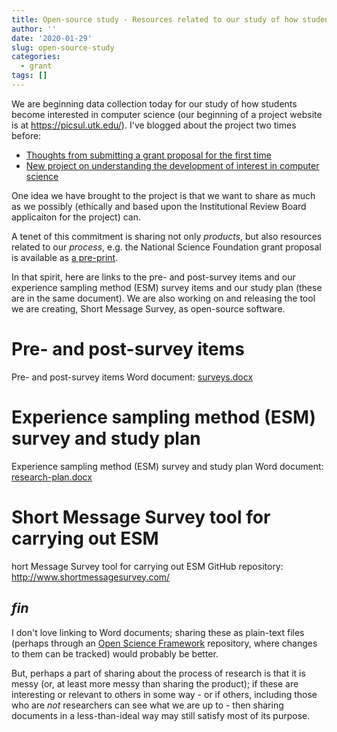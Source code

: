 ```yaml
---
title: Open-source study - Resources related to our study of how students become interested in CS
author: ''
date: '2020-01-29'
slug: open-source-study
categories:
  - grant
tags: []
---
```


We are beginning data collection today for our study of how students become interested in computer science (our beginning of a project website is at https://picsul.utk.edu/). I've blogged about the project two times before:

- [Thoughts from submitting a grant proposal for the first time
](https://joshuamrosenberg.com/post/2019/08/03/thoughts-from-submitting-a-grant-proposal-for-the-first-time/)
- [New project on understanding the development of interest in computer science
](https://joshuamrosenberg.com/post/2019/08/12/new-project-understanding-the-development-of-interest-in-computer-science/)


One idea we have brought to the project is that we want to share as much as we possibly (ethically and based upon the Institutional Review Board applicaiton for the project) can. 

A tenet of this commitment is sharing not only *products*, but also resources related to our *process*, e.g. the National Science Foundation grant proposal is available as [a pre-print](https://osf.io/9mg5y/).

In that spirit, here are links to the pre- and post-survey items and our experience sampling method (ESM) survey items and our study plan (these are in the same document). We are also working on and releasing the tool we are creating, Short Message Survey, as open-source software.

# Pre- and post-survey items

Pre- and post-survey items Word document: [surveys.docx](http://joshuamrosenberg.com/study-materials/surveys.docx)

# Experience sampling method (ESM) survey and study plan

Experience sampling method (ESM) survey and study plan Word document: [research-plan.docx](http://joshuamrosenberg.com/study-materials/researhc-plan.docx)

# Short Message Survey tool for carrying out ESM

hort Message Survey tool for carrying out ESM GitHub repository: http://www.shortmessagesurvey.com/

## *fin*

I don't love linking to Word documents; sharing these as plain-text files (perhaps through an [Open Science Framework](https://osf.io/) repository, where changes to them can be tracked) would probably be better. 

But, perhaps a part of sharing about the process of research is that it is messy (or, at least more messy than sharing the product); if these are interesting or relevant to others in some way - or if others, including those who are *not* researchers can see what we are up to - then sharing documents in a less-than-ideal way may still satisfy most of its purpose. 